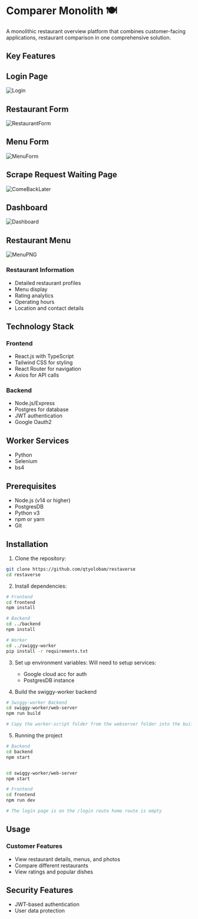 # Comparer Monolith 🍽️

A monolithic restaurant overview platform that combines customer-facing applications, restaurant comparison in one comprehensive solution.

## Key Features

## Login Page

![Login](https://github.com/user-attachments/assets/e9477889-2e6c-42c3-bca0-b5dc6efba6c3)


## Restaurant Form

![RestaurantForm](https://github.com/user-attachments/assets/6a304eaf-5e63-44b0-b091-5526a0996db7)


## Menu Form

![MenuForm](https://github.com/user-attachments/assets/54a8445c-f450-42c7-a994-1c75a88b88ab)


## Scrape Request Waiting Page

![ComeBackLater](https://github.com/user-attachments/assets/6d6a90a3-2617-4cf1-a073-6e924868a58d)


## Dashboard

![Dashboard](https://github.com/user-attachments/assets/4d9bb59a-8c80-4cf3-8f5f-6863a9c38c11)


## Restaurant Menu


![MenuPNG](https://github.com/user-attachments/assets/ad3f0420-c47e-4437-bfd1-bbe84bb96bc8)


### Restaurant Information

- Detailed restaurant profiles
- Menu display
- Rating analytics
- Operating hours
- Location and contact details

## Technology Stack

### Frontend

- React.js with TypeScript
- Tailwind CSS for styling
- React Router for navigation
- Axios for API calls

### Backend

- Node.js/Express
- Postgres for database
- JWT authentication
- Google Oauth2

## Worker Services

- Python
- Selenium
- bs4

## Prerequisites

- Node.js (v14 or higher)
- PostgresDB
- Python v3
- npm or yarn
- Git

## Installation

1. Clone the repository:

```bash
git clone https://github.com/qtyolobam/restaverse
cd restaverse
```

2. Install dependencies:

```bash
# Frontend
cd frontend
npm install

# Backend
cd ../backend
npm install

# Worker
cd ../swiggy-worker
pip install -r requirements.txt
```

3. Set up environment variables:
   Will need to setup services:

   - Google cloud acc for auth
   - PostgresDB instance
  
4. Build the swiggy-worker backend
```bash
# Swiggy-worker Backend
cd swiggy-worker/web-server
npm run build

# Copy the worker-script folder from the webserver folder into the build folder(dist/jobs)
```

5. Running the project
```bash
# Backend
cd backend
npm start


cd swiggy-worker/web-server
npm start

# Frontend
cd frontend
npm run dev

# The login page is on the /login route home route is empty
```

## Usage

### Customer Features

- View restaurant details, menus, and photos
- Compare different restaurants
- View ratings and popular dishes

## Security Features

- JWT-based authentication
- User data protection
